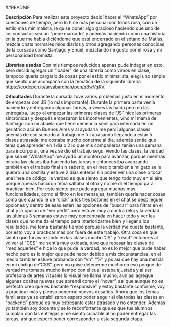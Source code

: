 ##README

**Descripción**
Para realizar este proyecto decidí hacer el “WhatsApp” por cuestiones de tiempo, pero lo hice más personal  con tonos rosa, con un estilo más minimalista, le quise poner algo gracioso haciendo que uno de los contactos sea un “pepe marcado” y además haciendo como una historia en la que me habla diciéndome que está encerrado en el sótano de Matías, mezcle chats normales míos diarios y otros agregando personas conocidas de la cursada como Santiago y Enuel, mezclando mi gusto por el rosa y mi personalidad bromista.

**Librerías usadas**
Con mis tiempos reducidos apenas pude indagar en esto, pero decidí agregar un “loader” de una librería como vimos en clase, tampoco quería cargarlo de cosas por el estilo minimalista, elegí uno simple que siento que acompaña con la temática de la siguiente librería https://codepen.io/aryabardhan/pen/qBwVgRV.

**Dificultades**
Durante la cursada tuve varios problemas justo en el momento de empezar con JS (lo más importante). Durante la primera parte venía haciendo y entregando algunas tareas, a veces las hacía pero no las entregaba, luego al empezar las primeras clases de “JS” hice las primeras sincrónicas y después empezaron los inconvenientes,  vino mí mamá de Santiago con mi abuela que tiene demencia senil para internarla en un geriátrico acá en Buenos Aires y al ayudarla me perdí algunas clases además de eso sumado al trabajo me fui atrasando llegando a estar 5 clases atrasada, me costaba mucho ponerme al día, además sentía que tenía que aprender en 1 día o 2 lo que mis compañeros tenían  una semana para incorporar, una vez se dio el trabajo seguí viendo las clases, la verdad que sea el “WhatsApp” me ayudó un montón para avanzar, porque mientras miraba las clases iba haciendo las tareas y entonces iba avanzando también en el trabajo final sin saberlo,  en el medio también a mí gato se le quebró una costilla y estuve 2 días enteros sin poder ver una clase o tocar una línea de código, la verdad es que siento que tengo todo muy en el aire porque apenas hacia un tema saltaba al otro y no me di el tiempo para practicar bien. Por esto siento que pude agregar muchas más funcionalidades, como el filtro en los mensajes, también quería hacer cosas como que cuando le de “click” a los tres botones en el chat se desplieguen opciones y dentro de esas estén las opciones de “buscar” para filtrar en el chat y la opción de “ver perfil”  pero estuve muy a contra reloj y la verdad las últimas 3 semanas estuve muy concentrada en hacer todo y ver las clases que no me da el tiempo para interiorizarme bien y llegar a los resultados, me toma bastante tiempo porque la verdad me cuesta bastante, por esto voy a practicar más por fuera de este trabajo. Otra cosa es que siento que fui avanzando en las clases mucho “JS” y “react” entonces al volver al “CSS” me sentía muy oxidada, tuve que repasar las clases de “mediaqueries” e hice lo que pude la verdad, no es lo mejor que pude haber hecho pero es lo mejor que pude hacer debido a mis circunstancias, en el medio también estuve probando con “vh”, “%” y px  así que hay una mezcla en mi código de”CSS”, pero no quise detenerme mucho en eso porque de verdad me tomaba mucho tiempo con el cual estaba ajustada y al ser profesora de artes visuales lo visual me llama mucho, aun así agregue algunas cositas nuevas que aprendí como el “hover”, así que aunque no es perfecto creo que es bastante “responsive” y estoy bastante conforme, voy a practicar más y pienso ponerme nuevos desafíos.
Ahora que los temas familiares ya se estabilizaron espero poder seguir al día todas las clases en “backend” porque es muy estresante estar atrasado y no entender. Además yo también soy docente  y se lo reconfortante que es que tus alumnos cumplan con las entregas y me siento culpable al no poder  entregar las tareas, así que espero poder corresponder a esta segunda etapa. 

